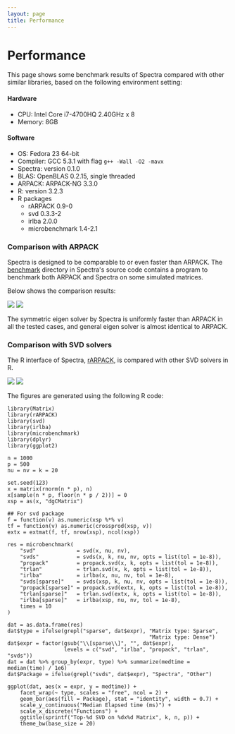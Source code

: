 ```yaml
---
layout: page
title: Performance
---
```


# Performance

This page shows some benchmark results of Spectra compared with other similar
libraries, based on the following environment setting:

<h4><span class="label label-success">Hardware</span></h4>

- CPU: Intel Core i7-4700HQ 2.40GHz x 8
- Memory: 8GB

<h4><span class="label label-success">Software</span></h4>

- OS: Fedora 23 64-bit
- Compiler: GCC 5.3.1 with flag `g++ -Wall -O2 -mavx`
- Spectra: version 0.1.0
- BLAS: OpenBLAS 0.2.15, single threaded
- ARPACK: ARPACK-NG 3.3.0
- R: version 3.2.3
- R packages
  - rARPACK 0.9-0
  - svd 0.3.3-2
  - irlba 2.0.0
  - microbenchmark 1.4-2.1

### Comparison with ARPACK

Spectra is designed to be comparable to or even faster than ARPACK.
The [benchmark](https://github.com/yixuan/spectra/tree/master/benchmark)
directory in Spectra's source code contains a program to benchmark both
ARPACK and Spectra on some simulated matrices.

Below shows the comparison results:

<img src="{{ '/img/benchmark-sym.png' | prepend: site.baseurl }}" class="img-responsive" />

<img src="{{ '/img/benchmark-gen.png' | prepend: site.baseurl }}" class="img-responsive" />

The symmetric eigen solver by Spectra is uniformly faster than ARPACK in all the
tested cases, and general eigen solver is almost identical to ARPACK.

### Comparison with SVD solvers

The R interface of Spectra,
[rARPACK](http://cran.r-project.org/package=rARPACK), is compared with
other SVD solvers in R.

<img src="{{ '/img/benchmark-svd-small.png' | prepend: site.baseurl }}" class="img-responsive" />

<img src="{{ '/img/benchmark-svd-large.png' | prepend: site.baseurl }}" class="img-responsive" />

The figures are generated using the following R code:

<pre><code class="r">library(Matrix)
library(rARPACK)
library(svd)
library(irlba)
library(microbenchmark)
library(dplyr)
library(ggplot2)

n = 1000
p = 500
nu = nv = k = 20

set.seed(123)
x = matrix(rnorm(n * p), n)
x[sample(n * p, floor(n * p / 2))] = 0
xsp = as(x, "dgCMatrix")

## For svd package
f = function(v) as.numeric(xsp %*% v)
tf = function(v) as.numeric(crossprod(xsp, v))
extx = extmat(f, tf, nrow(xsp), ncol(xsp))

res = microbenchmark(
    "svd"             = svd(x, nu, nv),
    "svds"            = svds(x, k, nu, nv, opts = list(tol = 1e-8)),
    "propack"         = propack.svd(x, k, opts = list(tol = 1e-8)),
    "trlan"           = trlan.svd(x, k, opts = list(tol = 1e-8)),
    "irlba"           = irlba(x, nu, nv, tol = 1e-8),
    "svds[sparse]"    = svds(xsp, k, nu, nv, opts = list(tol = 1e-8)),
    "propack[sparse]" = propack.svd(extx, k, opts = list(tol = 1e-8)),
    "trlan[sparse]"   = trlan.svd(extx, k, opts = list(tol = 1e-8)),
    "irlba[sparse]"   = irlba(xsp, nu, nv, tol = 1e-8),
    times = 10
)

dat = as.data.frame(res)
dat$type = ifelse(grepl("sparse", dat$expr), "Matrix type: Sparse",
                                             "Matrix type: Dense")
dat$expr = factor(gsub("\\[sparse\\]", "", dat$expr),
                  levels = c("svd", "irlba", "propack", "trlan", "svds"))
dat = dat %>% group_by(expr, type) %>% summarize(medtime = median(time) / 1e6)
dat$Package = ifelse(grepl("svds", dat$expr), "Spectra", "Other")

ggplot(dat, aes(x = expr, y = medtime)) +
    facet_wrap(~ type, scales = "free", ncol = 2) +
    geom_bar(aes(fill = Package), stat = "identity", width = 0.7) +
    scale_y_continuous("Median Elapsed time (ms)") +
    scale_x_discrete("Functions") +
    ggtitle(sprintf("Top-%d SVD on %dx%d Matrix", k, n, p)) +
    theme_bw(base_size = 20)
</code></pre>

